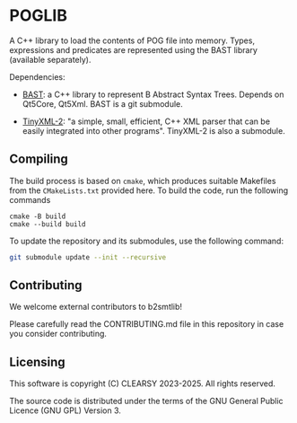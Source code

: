 # POGLIB

A C++ library to load the contents of POG file into memory.
Types, expressions and predicates are represented using the
BAST library (available separately).

Dependencies:

* [BAST](https://github.com/CLEARSY/BAST): a C++ library to represent B Abstract Syntax Trees. Depends on Qt5Core, Qt5Xml.
  BAST is a git submodule.

* [TinyXML-2](https://github.com/leethomason/tinyxml2): "a simple, small, efficient, C++ XML parser that can be easily integrated into other programs".
  TinyXML-2 is also a submodule.

## Compiling

The build process is based on `cmake`, which produces suitable Makefiles from the `CMakeLists.txt` provided here.
To build the code, run the following commands
```
cmake -B build
cmake --build build
```

To update the repository and its submodules, use the following command:

```bash
git submodule update --init --recursive
```

## Contributing

We welcome external contributors to b2smtlib!

Please carefully read the CONTRIBUTING.md file in this repository in case you consider contributing.

## Licensing

This software is copyright (C) CLEARSY 2023-2025. All rights reserved.

The source code is distributed under the terms of the GNU General Public Licence (GNU GPL) Version 3.
